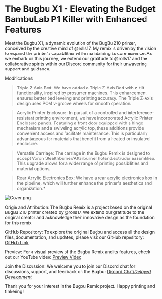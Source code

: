 # The Bugbu X1 - Elevating the Budget BambuLab P1 Killer with Enhanced Features

Meet the Bugbu X1, a dynamic evolution of the BugBu 210 printer, conceived by the creative mind of @rolls17. My remix is driven by the vision to expand the printer's capabilities while maintaining its core essence. As we embark on this journey, we extend our gratitude to @rolls17 and the collaborative spirits within our Discord community for their unwavering support and guidance.

Modifications:

>Triple Z-Axis Bed: We have added a Triple Z-Axis Bed with z-tilt functionality, inspired by prosumer machines. This enhancement ensures better bed leveling and printing accuracy. The Triple Z-Axis design uses POM v-groove wheels for smooth operation.

>Acrylic Printer Enclosure: In pursuit of a controlled and interference-resistant printing environment, we have incorporated Acrylic Printer Enclosure panels. Featuring a front door equipped with a hinge mechanism and a swiveling acrylic top, these additions provide convenient access and facilitate maintenance. This is particularly advantageous for materials that benefit from a heated or insulated enclosure.

>Versatile Carriage: The carriage in the Bugbu Remix is designed to accept Voron Stealthburner/Afterburner hotend/extruder assemblies. This upgrade allows for a wider range of printing possibilities and material options.

>Rear Acrylic Electronics Box: We have a rear acrylic electronics box in the pipeline, which will further enhance the printer's aesthetics and organization.*

![Cover.png](https://github.com/hdzdesigns/The-Bugbu-Remix/blob/master/Pictures/Cover.png)

Origin and Attribution:
The Bugbu Remix is a project based on the original BugBu 210 printer created by @rolls17. We extend our gratitude to the original creator and acknowledge their innovative design as the foundation for this remix.

GitHub Repository:
To explore the original Bugbu and access all the design files, documentation, and updates, please visit our GitHub repository: [GitHub Link](https://github.com/Rolls17/BugBu)

Preview:
For a visual preview of the Bugbu Remix and its features, check out our YouTube video: [Preview Video](https://www.youtube.com/watch?v=aXq7XMQ8wdc)

Join the Discussion:
We welcome you to join our Discord chat for discussions, support, and feedback on the Bugbu: [Discord Chat/*Delayed Development*](https://discord.gg/kHFhCXZnxb)

Thank you for your interest in the Bugbu Remix project. Happy printing and tinkering!